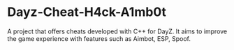 # Dayz-Cheat-H4ck-A1mb0t
A project that offers cheats developed with C++ for DayZ. It aims to improve the game experience with features such as Aimbot, ESP, Spoof.
